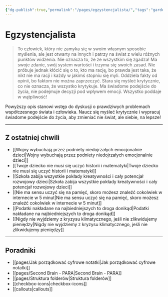 ```yaml
---
{"dg-publish":true,"permalink":"/pages/egzystencjalista/","tags":"gardenEntry","dgHomeLink":true,"dgPassFrontmatter":false}
---
```



# Egzystencjalista

> To człowiek, który nie zamyka się w swoim własnym sposobie myślenia, ale jest otwarty na innych i patrzy na świat z wielu różnych punktów widzenia.
> Nie oznacza to, że ze wszystkim się zgadza!
> Ma swoje zdanie, swój system wartości i trzyma się swoich zasad.
> Nie próbuje jednak kłócić się o to, kto ma rację, bo prawda jest taka, że nikt nie ma racji i każdy w jakimś stopniu się myli.
> Oddziela fakty od opinii, bo faktom nie można zaprzeczyć.
> Stara się myśleć krytycznie, co nie oznacza, że wszystko krytykuje.
> Ma świadome podejście do życia, nie podejmuje decyzji pod wpływem emocji.
> Wszystko poddaje w wątpliwość!

Powyższy opis stanowi wstęp do dyskusji o prawdziwych problemach współczesnego świata i człowieka. Naucz się myśleć krytycznie i wypracuj świadome podejście do życia, aby zmieniać nie świat, ale siebie, na lepsze!

---

## Z ostatniej chwili
- [[Wojny wybuchają przez podniety niedojrzałych emocjonalnie dzieci|Wojny wybuchają przez podniety niedojrzałych emocjonalnie dzieci]]
- [[Twoje dziecko nie musi się uczyć historii i matematyki|Twoje dziecko nie musi się uczyć historii i matematyki]]
- [[Szkoła zabija wszystkie pokłady kreatywności i cały potencjał rozwojowy dzieci|Szkoła zabija wszystkie pokłady kreatywności i cały potencjał rozwojowy dzieci]]
- [[Nie ma sensu uczyć się na pamięć, skoro możesz znaleźć cokolwiek w internecie w 5 minut|Nie ma sensu uczyć się na pamięć, skoro możesz znaleźć cokolwiek w internecie w 5 minut]]
- [[Podatki nakładane na najbiedniejszych to droga donikąd|Podatki nakładane na najbiedniejszych to droga donikąd]]
- [[Nigdy nie wyjdziemy z kryzysu klimatycznego, jeśli nie zlikwidujemy pieniędzy|Nigdy nie wyjdziemy z kryzysu klimatycznego, jeśli nie zlikwidujemy pieniędzy]]

---

## Poradniki
- [[pages/Jak  porządkować cyfrowe notatki|Jak  porządkować cyfrowe notatki]]
- [[pages/Second Brain - PARA|Second Brain - PARA]]
- [[pages/Struktura folderów|Struktura folderów]]
- [[checkbox-icons|checkbox-icons]]
- [[callouts|callouts]]